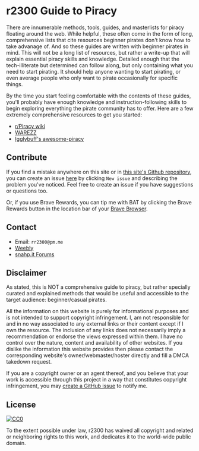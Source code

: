 # r2300 Guide to Piracy

There are innumerable methods, tools, guides, and masterlists for piracy floating around the web. While helpful, these often come in the form of long, comprehensive lists that cite resources beginner pirates don't know how to take advanage of. And so these guides are written with beginner pirates in mind. This will not be a long list of resources, but rather a write-up that will explain essential piracy skills and knowledge. Detailed enough that the tech-illiterate but determined can follow along, but only containing what you need to start pirating. It should help anyone wanting to start pirating, or even average people who only want to pirate occasionally for specific things.

By the time you start feeling comfortable with the contents of these guides, you'll probably have enough knowledge and instruction-following skills to begin exploring everything the pirate community has to offer. Here are a few extremely comprehensive resources to get you started:
  - [r/Piracy wiki](https://www.reddit.com/r/Piracy/wiki/index)
  - [WAREZZ](https://warezz.now.sh/)
  - [Igglybuff's awesome-piracy](https://github.com/Igglybuff/awesome-piracy)
 
## Contribute

If you find a mistake anywhere on this site or in [this site's Github repository](https://github.com/lyrall/lyrall.github.io), you can create an issue [here](https://github.com/lyrall/lyrall.github.io/issues) by clicking ```New issue``` and describing the problem you've noticed. Feel free to create an issue if you have suggestions or questions too.

Or, if you use Brave Rewards, you can tip me with BAT by clicking the Brave Rewards button in the location bar of your [Brave Browser](https://brave.com/).

## Contact

- Email: ```rr2300@pm.me```
- [Weebly](https://lyr9c.weebly.com/)
- [snahp.it Forums](https://forum.snahp.it/memberlist.php?mode=viewprofile&u=135388&sid=2069559d9d1ab63d7e2575c320519353)

## Disclaimer 

As stated, this is NOT a comprehensive guide to piracy, but rather specially curated and explained methods that would be useful and accessible to the target audience: beginner/casual pirates.

All the information on this website is purely for informational purposes and is not intended to support copyright infringement. I, am not responsible for and in no way associated to any external links or their content except if I own the resource. The inclusion of any links does not necessarily imply a recommendation or endorse the views expressed within them. I have no control over the nature, content and availability of other websites. If you dislike the information this website provides then please contact the corresponding website's owner/webmaster/hoster directly and fill a DMCA takedown request.

If you are a copyright owner or an agent thereof, and you believe that your work is accessible through this project in a way that constitutes copyright infringement, you may [create a GitHub issue](https://github.com/lyrall/lyrall.github.io/issues) to notify me.

## License

<p xmlns:dct="http://purl.org/dc/terms/" xmlns:vcard="http://www.w3.org/2001/vcard-rdf/3.0#">
  <a rel="license"
     href="http://creativecommons.org/publicdomain/zero/1.0/">
    <img src="https://licensebuttons.net/p/zero/1.0/88x31.png" style="border-style: none;" alt="CC0" />
  </a>
</p>

To the extent possible under law, r2300 has waived all copyright and related or neighboring rights to this work, and dedicates it to the world-wide public domain. 
